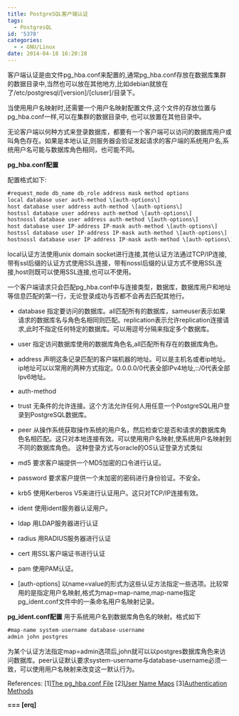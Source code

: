 ```yaml
---
title: PostgreSQL客户端认证
tags:
  - PostgresQL
id: '5378'
categories:
  - - GNU/Linux
date: 2014-04-18 16:20:28
---
```



<!-- more -->
客户端认证是由文件pg_hba.conf来配置的,通常pg_hba.conf存放在数据库集群的数据目录中,当然也可以放在其他地方,比如debian就放在了/etc/postgresql/\[version\]/\[cluser\]/目录下。

当使用用户名映射时,还需要一个用户名映射配置文件,这个文件的存放位置与pg_hba.conf一样,可以在集群的数据目录中, 也可以放置在其他目录中。

无论客户端以何种方式来登录数据库，都要有一个客户端可以访问的数据库用户或叫角色存在。如果是本地认证,则服务器会验证发起请求的客户端的系统用户名,系统用户名可能与数据库角色相同，也可能不同。

**pg_hba.conf配置**

配置格式如下:
```js
#request_mode db_name db_role address mask method options 
local database user auth-method \[auth-options\]
host database user address auth-method \[auth-options\]
hostssl database user address auth-method \[auth-options\]
hostnossl database user address auth-method \[auth-options\]
host database user IP-address IP-mask auth-method \[auth-options\]
hostssl database user IP-address IP-mask auth-method \[auth-options\]
hostnossl database user IP-address IP-mask auth-method \[auth-options\]
```

local认证方法使用unix domain socket进行连接,其他认证方法通过TCP/IP连接,带有ssl后缀的认证方式使用SSL连接，带有nossl后缀的认证方式不使用SSL连接,host则既可以使用SSL连接,也可以不使用。

一个客户端请求只会匹配pg_hba.conf中与连接类型，数据库，数据库用户和地址等信息匹配的第一行，无论登录成功与否都不会再去匹配其他行。

*   database
指定要访问的数据库。all匹配所有的数据库，sameuser表示如果请求的数据库名与角色名相同则匹配。replication表示允许replication连接请求,此时不指定任何特定的数据库。可以用逗号分隔来指定多个数据库。
*   user
指定访问数据库使用的数据库角色名,all匹配所有存在的数据库角色。
*   address
声明这条记录匹配的客户端机器的地址。可以是主机名或者ip地址。ip地址可以以常用的两种方式指定。0.0.0.0/0代表全部IPv4地址,::/0代表全部Ipv6地址。
*   auth-method

*   trust
无条件的允许连接。这个方法允许任何人用任意一个PostgreSQL用户登录到PostgreSQL数据库。
*   peer
从操作系统获取操作系统的用户名，然后检查它是否和请求的数据库角色名相匹配。这只对本地连接有效。可以使用用户名映射,使系统用户名映射到不同的数据库角色。
这种登录方式与oracle的OS认证登录方式类似
*   md5
要求客户端提供一个MD5加密的口令进行认证。
*   password
要求客户提供一个未加密的密码进行身份验证。不安全。
*   krb5
使用Kerberos V5来进行认证用户。这只对TCP/IP连接有效。
*   ident
使用ident服务器认证用户。
*   ldap
用LDAP服务器进行认证
*   radius
用RADIUS服务器进行认证
*   cert
用SSL客户端证书进行认证
*   pam
使用PAM认证。

*   \[auth-options\]
以name=value的形式为这些认证方法指定一些选项。比较常用的是指定用户名映射,格式为map=map-name,map-name指定pg_ident.conf文件中的一条命名用户名映射记录。

**pg_ident.conf配置**
用于系统用户名到数据库角色名的映射。格式如下
```js
#map-name system-username database-username
admin john postgres
```
为某个认证方法指定map=admin选项后,john就可以以postgres数据库角色来访问数据库。peer认证默认要求system-username与database-username必须一致，可以使用用户名映射来改变这一默认行为。

References:
\[1\][The pg_hba.conf File](http://www.postgresql.org/docs/9.3/static/auth-pg-hba-conf.html)
\[2\][User Name Maps](http://www.postgresql.org/docs/9.3/static/auth-username-maps.html)
\[3\][Authentication Methods](http://www.postgresql.org/docs/9.3/static/auth-methods.html)

**\===
\[erq\]**